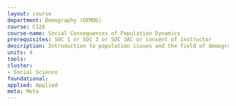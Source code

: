 ```yaml
---
layout: course 
department: Demography (DEMOG)
course: C126
course-name: Social Consequences of Population Dynamics
prerequisites: SOC 1 or SOC 3 or SOC 3AC or consent of instructor
description: Introduction to population issues and the field of demography, with emphasis on historical patterns of population growth and change during the industrial era. Topics covered include the demographic transition, resource issues, economic development, the environment, population control, family planning, birth control, family and gender, aging, intergenerational transfers, and international migration.
units: 4
tools: 
cluster:
- Social Science
foundational: 
applied: Applied
meta: Meta
---
```

